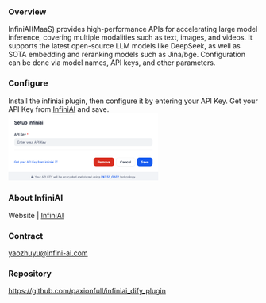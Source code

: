 

### Overview
InfiniAI(MaaS) provides high-performance APIs for accelerating large model inference, covering multiple modalities such as text, images, and videos. It supports the latest open-source LLM models like DeepSeek, as well as SOTA embedding and reranking models such as Jina/bge. Configuration can be done via model names, API keys, and other parameters.

### Configure
Install the infiniai plugin, then configure it by entering your API Key. Get your API Key from [InfiniAI](https://cloud.infini-ai.com/login?redirect=/genstudio/model?deepsearch) and save.    
<img src="./_assets/configure.png" width="60%" alt="配置界面">

### About InfiniAI 
Website | [InfiniAI](https://cloud.infini-ai.com/genstudio/model)

### Contract
yaozhuyu@infini-ai.com

### Repository
https://github.com/paxionfull/infiniai_dify_plugin
